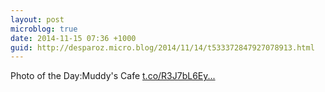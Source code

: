 ```yaml
---
layout: post
microblog: true
date: 2014-11-15 07:36 +1000
guid: http://desparoz.micro.blog/2014/11/14/t533372847927078913.html
---
```

Photo of the Day:Muddy's Cafe [t.co/R3J7bL6Ey...](http://t.co/R3J7bL6Eyt)
